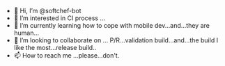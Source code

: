 - 👋 Hi, I’m @softchef-bot
- 👀 I’m interested in CI process ...
- 🌱 I’m currently learning how to cope with mobile dev...and...they are human...
- 💞️ I’m looking to collaborate on ... P/R...validation build...and...the build I like the most...release build..
- 📫 How to reach me ...please...don't.

<!---
softchef-bot/softchef-bot is a ✨ special ✨ repository because its `README.md` (this file) appears on your GitHub profile.
You can click the Preview link to take a look at your changes.
--->
